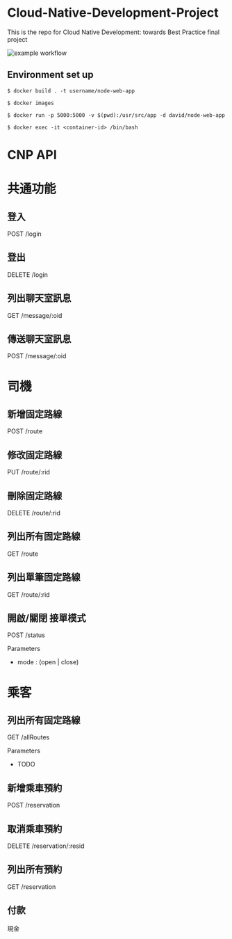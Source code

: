 # Cloud-Native-Development-Project
This is the repo for Cloud Native Development: towards Best Practice final project


![example workflow](https://github.com/david-chenyu/Cloud-Native-Development-Project/actions/workflows/CI.yml/badge.svg)    


## Environment set up
 ```
 $ docker build . -t username/node-web-app

 $ docker images

 $ docker run -p 5000:5000 -v $(pwd):/usr/src/app -d david/node-web-app

 $ docker exec -it <container-id> /bin/bash

```


 CNP API
=========================

# 共通功能

## 登入

POST /login

## 登出

DELETE /login

## 列出聊天室訊息

GET /message/:oid

## 傳送聊天室訊息

POST /message/:oid

# 司機

## 新增固定路線

POST /route

## 修改固定路線

PUT /route/:rid

## 刪除固定路線

DELETE /route/:rid

## 列出所有固定路線

GET /route

## 列出單筆固定路線

GET /route/:rid

## 開啟/關閉 接單模式

POST /status

Parameters
- mode : (open | close)

# 乘客

## 列出所有固定路線

GET /allRoutes

Parameters
- TODO

## 新增乘車預約

POST /reservation

## 取消乘車預約

DELETE /reservation/:resid

## 列出所有預約

GET /reservation

## 付款

現金



